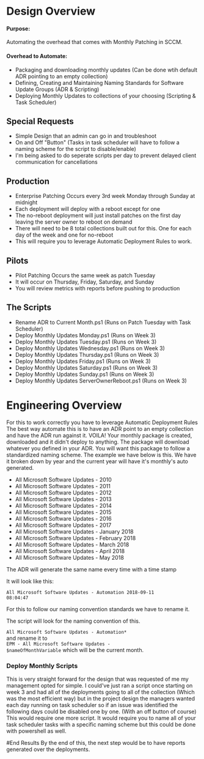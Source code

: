 # Design Overview
#### Purpose:
Automating the overhead that comes with Monthly Patching in SCCM.
#### Overhead to Automate:
* Packaging and downloading monthly updates (Can be done wtih default ADR pointing to an empty collection)
* Defining, Creating and Maintaining Naming Standards for Software Update Groups (ADR & Scripting)
* Deploying Monthly Updates to collections of your choosing (Scripting & Task Scheduler)
## Special Requests
* Simple Design that an admin can go in and troubleshoot
* On and Off "Button" (Tasks in task scheduler will have to follow a naming scheme for the script to disable/enable) 
* I'm being asked to do seperate scripts per day to prevent delayed client communication for cancellations
## Production 
* Enterprise Patching Occurs every 3rd week Monday through Sunday at midnight
* Each deployment will deploy with a reboot except for one
* The no-reboot deployment will just install patches on the first day leaving the server owner to reboot on demand
* There will need to be 8 total collections built out for this. One for each day of the week and one for no-reboot
* This will require you to leverage Automatic Deployment Rules to work.
## Pilots
* Pilot Patching Occurs the same week as patch Tuesday
* It will occur on Thursday, Friday, Saturday, and Sunday
* You will review metrics with reports before pushing to production
## The Scripts
* Rename ADR to Current Month.ps1 (Runs on Patch Tuesday with Task Scheduler)
* Deploy Monthly Updates Monday.ps1 (Runs on Week 3)
* Deploy Monthly Updates Tuesday.ps1 (Runs on Week 3)
* Deploy Monthly Updates Wednesday.ps1 (Runs on Week 3)
* Deploy Monthly Updates Thursday.ps1 (Runs on Week 3)
* Deploy Monthly Updates Friday.ps1 (Runs on Week 3)
* Deploy Monthly Updates Saturday.ps1 (Runs on Week 3)
* Deploy Monthly Updates Sunday.ps1 (Runs on Week 3)
* Deploy Monthly Updates ServerOwnerReboot.ps1 (Runs on Week 3)
# Engineering Overview
For this to work correctly you have to leverage Automatic Deployment Rules
The best way automate this is to have an ADR point to an empty collection and have the ADR run against it. VOILA! Your monthly package is created, downloaded and it didn't deploy to anything. The package will download whatever you defined in your ADR. You will want this package to follow a standardized naming scheme. The example we have below is this. We have it broken down by year and the current year will have it's monthly's auto generated.

* All Microsoft Software Updates - 2010
* All Microsoft Software Updates - 2011
* All Microsoft Software Updates - 2012
* All Microsoft Software Updates - 2013
* All Microsoft Software Updates - 2014
* All Microsoft Software Updates - 2015
* All Microsoft Software Updates - 2016
* All Microsoft Software Updates - 2017
* All Microsoft Software Updates - January 2018
* All Microsoft Software Updates - February 2018
* All Microsoft Software Updates - March 2018
* All Microsoft Software Updates - April 2018
* All Microsoft Software Updates - May 2018

The ADR will generate the same name every time with a time stamp

It will look like this: 

<code>All Microsoft Software Updates - Automation 2018-09-11 08:04:47</code>

For this to follow our naming convention standards we have to rename it. 

The script will look for the naming convention of this. 
<br><code> All Microsoft Software Updates - Automation* </code>
<br>
and rename it to 
<br><code>EPM - All Microsoft Software Updates - $nameOfMonthVariable</code>
which will be the current month. 

### Deploy Monthly Scripts
This is very straight forward for the design that was requested of me my management opted for simple. I could've just ran a script once starting on week 3 and had all of the deployments going to all of the collection (Which was the most efficient way) but in the project design the managers wanted each day running on task scheduler so if an issue was identified the following days could be disabled one by one. (With an off button of course) This would require one more script. It would require you to name all of your task scheduler tasks with a specific naming scheme but this could be done with powershell as well. 


#End Results
By the end of this, the next step would be to have reports generated over the deployments. 

